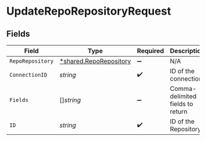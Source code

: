 # UpdateRepoRepositoryRequest


## Fields

| Field                                                                  | Type                                                                   | Required                                                               | Description                                                            |
| ---------------------------------------------------------------------- | ---------------------------------------------------------------------- | ---------------------------------------------------------------------- | ---------------------------------------------------------------------- |
| `RepoRepository`                                                       | [*shared.RepoRepository](../../../pkg/models/shared/reporepository.md) | :heavy_minus_sign:                                                     | N/A                                                                    |
| `ConnectionID`                                                         | *string*                                                               | :heavy_check_mark:                                                     | ID of the connection                                                   |
| `Fields`                                                               | []*string*                                                             | :heavy_minus_sign:                                                     | Comma-delimited fields to return                                       |
| `ID`                                                                   | *string*                                                               | :heavy_check_mark:                                                     | ID of the Repository                                                   |